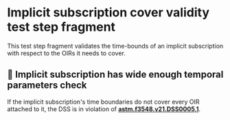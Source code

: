 # Implicit subscription cover validity test step fragment

This test step fragment validates the time-bounds of an implicit subscription
with respect to the OIRs it needs to cover.

## 🛑 Implicit subscription has wide enough temporal parameters check

If the implicit subscription's time boundaries do not cover every OIR attached to it, the DSS is in violation of **[astm.f3548.v21.DSS0005,1](../../../../../../requirements/astm/f3548/v21.md)**.
